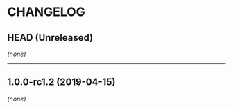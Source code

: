 CHANGELOG
=========

## HEAD (Unreleased)
_(none)_

--------------------

## 1.0.0-rc1.2 (2019-04-15)
_(none)_

